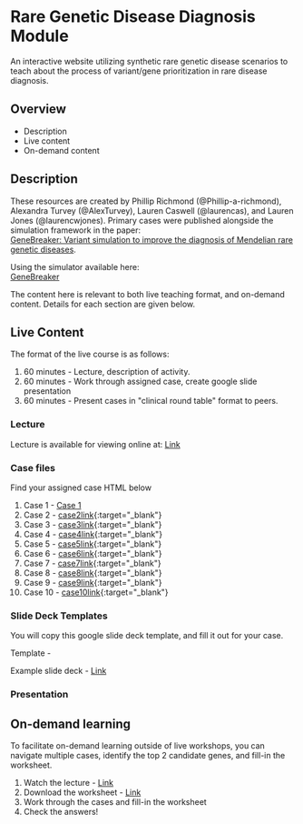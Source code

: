 # Rare Genetic Disease Diagnosis Module
An interactive website utilizing synthetic rare genetic disease scenarios to teach about the process of variant/gene prioritization in rare disease diagnosis. 

## Overview
- Description
- Live content
- On-demand content

## Description
These resources are created by Phillip Richmond (@Phillip-a-richmond), Alexandra Turvey (@AlexTurvey), Lauren Caswell (@laurencas), and Lauren Jones (@laurencwjones). Primary cases were published alongside the simulation framework in the paper:  
[GeneBreaker: Variant simulation to improve the diagnosis of Mendelian rare genetic diseases](https://onlinelibrary.wiley.com/doi/full/10.1002/humu.24163). 

Using the simulator available here:  
[GeneBreaker](http://genebreaker.cmmt.ubc.ca)

The content here is relevant to both live teaching format, and on-demand content. Details for each section are given below.

## Live Content
The format of the live course is as follows:
1. 60 minutes - Lecture, description of activity. 
2. 60 minutes - Work through assigned case, create google slide presentation
3. 60 minutes - Present cases in "clinical round table" format to peers.

### Lecture
Lecture is available for viewing online at: 
[Link](https://www.youtube.com/watch?v=dQw4w9WgXcQ)

### Case files
Find your assigned case HTML below
1. Case 1 - <a href="./Case1_exomiser.html" target="_top">Case 1</a>
2. Case 2 - [case2link](https://raw.githubusercontent.com/Phillip-a-richmond/RGDModule/main/Case2_exomiser.html){:target="_blank"}
3. Case 3 - [case3link](https://raw.githubusercontent.com/Phillip-a-richmond/RGDModule/main/Case3_exomiser.html){:target="_blank"}
4. Case 4 - [case4link](https://raw.githubusercontent.com/Phillip-a-richmond/RGDModule/main/Case4_exomiser.html){:target="_blank"}
5. Case 5 - [case5link](https://raw.githubusercontent.com/Phillip-a-richmond/RGDModule/main/Case5_exomiser.html){:target="_blank"}
6. Case 6 - [case6link](https://raw.githubusercontent.com/Phillip-a-richmond/RGDModule/main/Case6_exomiser.html){:target="_blank"}
7. Case 7 - [case7link](https://raw.githubusercontent.com/Phillip-a-richmond/RGDModule/main/Case7_exomiser.html){:target="_blank"}
8. Case 8 - [case8link](https://raw.githubusercontent.com/Phillip-a-richmond/RGDModule/main/Case8_exomiser.html){:target="_blank"}
9. Case 9 - [case9link](https://raw.githubusercontent.com/Phillip-a-richmond/RGDModule/main/Case9_exomiser.html){:target="_blank"}
10. Case 10 - [case10link](https://raw.githubusercontent.com/Phillip-a-richmond/RGDModule/main/Case10_exomiser.html){:target="_blank"}

### Slide Deck Templates
You will copy this google slide deck template, and fill it out for your case. 

Template - 

Example slide deck - [Link](https://docs.google.com/presentation/d/1Xco28K2Eh39erHxGc9ZbriZvjfz2MCKHqdv6KlmC1Bc/edit#slide=id.p)

### Presentation





## On-demand learning
To facilitate on-demand learning outside of live workshops, you can navigate multiple cases, identify the top 2 candidate genes, and fill-in the worksheet.

1. Watch the lecture - [Link](https://www.youtube.com/watch?v=dQw4w9WgXcQ)
2. Download the worksheet - [Link]()
3. Work through the cases and fill-in the worksheet
4. Check the answers!


















